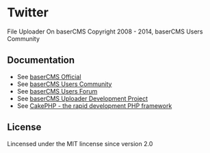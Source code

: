 Twitter
==========
File Uploader On baserCMS
Copyright 2008 - 2014, baserCMS Users Community  

Documentation
-------------

- See [baserCMS Official](http://basercms.net/)
- See [baserCMS Users Community](http://sites.google.com/site/baserusers/)
- See [baserCMS Users Forum](http://forum.basercms.net/)
- See [baserCMS Uploader Development Project](http://project.e-catchup.jp/projects/baseruploader) 
- See [CakePHP - the rapid development PHP framework](http://cakephp.jp)

License
-------

Lincensed under the MIT lincense since version 2.0
